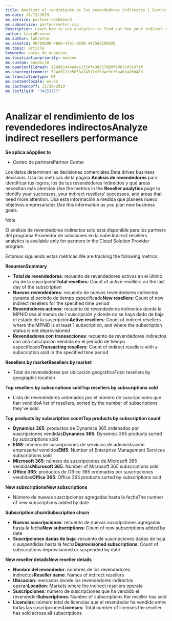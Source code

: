 ```yaml
---
title: Analizar el rendimiento de los revendedores indirectos | Centro de partners
ms.date: 11/13/2019
ms.service: partner-dashboard
ms.subservice: partnercenter-csp
Description: Learn how to use analytics to find out how your indirect resellers are doing, both their successes and areas that may need more attention.
author: LauraBrenner
ms.author: labrenne
ms.assetid: 4D7DAD9D-4B69-4741-8E80-44256320982E
ms.topic: article
keywords: datos de negocios
ms.localizationpriority: medium
ms.custom: seodec18
ms.openlocfilehash: 188961444e4ec2f20fe305179b9f00673d7e371f
ms.sourcegitcommit: 524d3121e5053a74911e2fd4e9cf5aab14f6b48d
ms.translationtype: MT
ms.contentlocale: es-ES
ms.lasthandoff: 11/20/2019
ms.locfileid: "74253377"
---
```

# <a name="analyze-indirect-resellers-performance"></a><span data-ttu-id="24d6e-104">Analizar el rendimiento de los revendedores indirectos</span><span class="sxs-lookup"><span data-stu-id="24d6e-104">Analyze indirect resellers performance</span></span> 

<span data-ttu-id="24d6e-105">**Se aplica a**</span><span class="sxs-lookup"><span data-stu-id="24d6e-105">**Applies to**</span></span>

- <span data-ttu-id="24d6e-106">Centro de partners</span><span class="sxs-lookup"><span data-stu-id="24d6e-106">Partner Center</span></span>

<span data-ttu-id="24d6e-107">Los datos determinan las decisiones comerciales.</span><span class="sxs-lookup"><span data-stu-id="24d6e-107">Data drives business decisions.</span></span> <span data-ttu-id="24d6e-108">Usa las métricas de la página **Análisis de revendedores** para identificar tus logros, los de tus revendedores indirectos y qué áreas necesitan más atención.</span><span class="sxs-lookup"><span data-stu-id="24d6e-108">Use the metrics in the **Reseller analytics** page to identify your successes, your indirect resellers' successes, and areas that need more attention.</span></span> <span data-ttu-id="24d6e-109">Usa esta información a medida que planees nuevo objetivos empresariales.</span><span class="sxs-lookup"><span data-stu-id="24d6e-109">Use this information as you plan new business goals.</span></span>

> [!NOTE]
> <span data-ttu-id="24d6e-110">El análisis de revendedores indirectos solo está disponible para los partners del programa Proveedor de soluciones en la nube.</span><span class="sxs-lookup"><span data-stu-id="24d6e-110">Indirect resellers analytics is available only for partners in the Cloud Solution Provider program.</span></span>

<span data-ttu-id="24d6e-111">Estamos siguiendo estas métricas:</span><span class="sxs-lookup"><span data-stu-id="24d6e-111">We are tracking the following metrics:</span></span>

<span data-ttu-id="24d6e-112">**Resumen**</span><span class="sxs-lookup"><span data-stu-id="24d6e-112">**Summary**</span></span>  
 - <span data-ttu-id="24d6e-113">**Total de revendedores**: recuento de revendedores activos en el último día de la suscripción</span><span class="sxs-lookup"><span data-stu-id="24d6e-113">**Total resellers**: Count of active resellers on the last day of the subscription</span></span>  
 - <span data-ttu-id="24d6e-114">**Nuevos revendedores**: recuento de nuevos revendedores indirectos durante el período de tiempo especificado</span><span class="sxs-lookup"><span data-stu-id="24d6e-114">**New resellers**: Count of new indirect resellers for the specified time period</span></span>  
 - <span data-ttu-id="24d6e-115">**Revendedores activos**: recuento de revendedores indirectos donde la MPNID sea al menos de 1 suscripción y donde no se haya dado de baja el estado de la suscripción</span><span class="sxs-lookup"><span data-stu-id="24d6e-115">**Active resellers**: Count of indirect resellers where the MPNID is at least 1 subscription, and where the subscription status is not deprovisioned</span></span>  
 - <span data-ttu-id="24d6e-116">**Revendedores con transacciones**: recuento de revendedores indirectos con una suscripción vendida en el período de tiempo especificado</span><span class="sxs-lookup"><span data-stu-id="24d6e-116">**Transacting resellers**: Count of indirect resellers with a subscription sold in the specified time period</span></span>  

<span data-ttu-id="24d6e-117">**Resellers by market**</span><span class="sxs-lookup"><span data-stu-id="24d6e-117">**Resellers by market**</span></span>  
 - <span data-ttu-id="24d6e-118">Total de revendedores por ubicación geográfica</span><span class="sxs-lookup"><span data-stu-id="24d6e-118">Total resellers by geographic location</span></span>  

<span data-ttu-id="24d6e-119">**Top resellers by subscriptions sold**</span><span class="sxs-lookup"><span data-stu-id="24d6e-119">**Top resellers by subscriptions sold**</span></span>
 - <span data-ttu-id="24d6e-120">Lista de revendedores ordenados por el número de suscripciones que han vendido</span><span class="sxs-lookup"><span data-stu-id="24d6e-120">A list of resellers, sorted by the number of subscriptions they've sold</span></span>  

<span data-ttu-id="24d6e-121">**Top products by subscription count**</span><span class="sxs-lookup"><span data-stu-id="24d6e-121">**Top products by subscription count**</span></span>  
 - <span data-ttu-id="24d6e-122">**Dynamics 365**: productos de Dynamics 365 ordenados por suscripciones vendidas</span><span class="sxs-lookup"><span data-stu-id="24d6e-122">**Dynamics 365**: Dynamics 365 products sorted by subscriptions sold</span></span>  
 - <span data-ttu-id="24d6e-123">**EMS**: número de suscripciones de servicios de administración empresarial vendidos</span><span class="sxs-lookup"><span data-stu-id="24d6e-123">**EMS**: Number of Enterprise Management Services subscriptions sold</span></span>  
 - <span data-ttu-id="24d6e-124">**Microsoft 365**: número de suscripciones de Microsoft 365 vendidas</span><span class="sxs-lookup"><span data-stu-id="24d6e-124">**Microsoft 365**: Number of Microsoft 365 subscriptions sold</span></span>  
 - <span data-ttu-id="24d6e-125">**Office 365**: productos de Office 365 ordenados por suscripciones vendidas</span><span class="sxs-lookup"><span data-stu-id="24d6e-125">**Office 365**: Office 365 products sorted by subscriptions sold</span></span>  

<span data-ttu-id="24d6e-126">**New subscriptions**</span><span class="sxs-lookup"><span data-stu-id="24d6e-126">**New subscriptions**</span></span>  
 - <span data-ttu-id="24d6e-127">Número de nuevas suscripciones agregadas hasta la fecha</span><span class="sxs-lookup"><span data-stu-id="24d6e-127">The number of new subscriptions added by date</span></span>  

<span data-ttu-id="24d6e-128">**Subscription churn**</span><span class="sxs-lookup"><span data-stu-id="24d6e-128">**Subscription churn**</span></span>  
 - <span data-ttu-id="24d6e-129">**Nuevas suscripciones**: recuento de nuevas suscripciones agregadas hasta la fecha</span><span class="sxs-lookup"><span data-stu-id="24d6e-129">**New subscriptions**: Count of new subscriptions added by date</span></span>  
 - <span data-ttu-id="24d6e-130">**Suscripciones dadas de baja**: recuento de suscripciones dadas de baja o suspendidas hasta la fecha</span><span class="sxs-lookup"><span data-stu-id="24d6e-130">**Deprovisioned subscriptions**: Count of subscriptions deprovisioned or suspended by date</span></span>  

<span data-ttu-id="24d6e-131">**New reseller details**</span><span class="sxs-lookup"><span data-stu-id="24d6e-131">**New reseller details**</span></span>  
 - <span data-ttu-id="24d6e-132">**Nombre del revendedor**: nombres de los revendedores indirectos</span><span class="sxs-lookup"><span data-stu-id="24d6e-132">**Reseller name**: Names of indirect resellers</span></span>  
 - <span data-ttu-id="24d6e-133">**Ubicación**: mercados donde los revendedores indirectos operan</span><span class="sxs-lookup"><span data-stu-id="24d6e-133">**Location**: Markets where the indirect resellers operate</span></span>  
 - <span data-ttu-id="24d6e-134">**Suscripciones**: número de suscripciones que ha vendido el revendedor</span><span class="sxs-lookup"><span data-stu-id="24d6e-134">**Subscriptions**: Number of subscriptions the reseller has sold</span></span>  
 - <span data-ttu-id="24d6e-135">**Licencias**: número total de licencias que el revendedor ha vendido entre todas las suscripciones</span><span class="sxs-lookup"><span data-stu-id="24d6e-135">**Licenses**: Total number of licenses the reseller has sold across all subscriptions</span></span>  
  
  